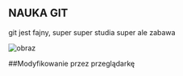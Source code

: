 ## NAUKA GIT
git jest fajny, super super
studia super
ale zabawa

![obraz](https://www.tabletowo.pl/wp-content/uploads/2018/01/Doge-Piese%C5%82.jpg)

##Modyfikowanie przez przeglądarkę

